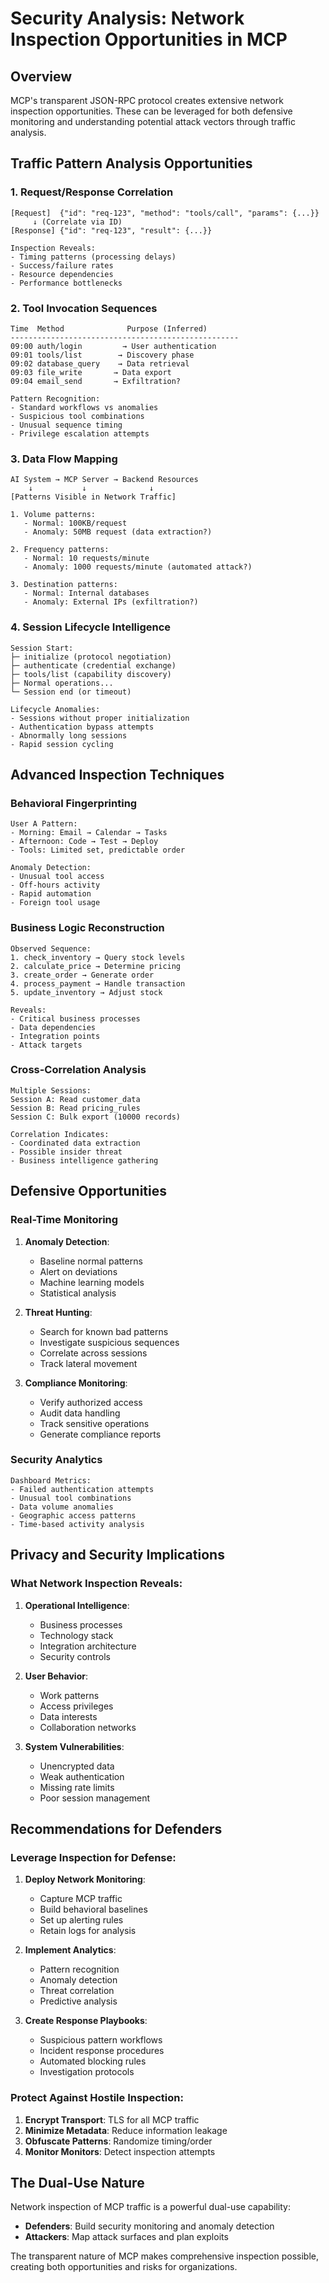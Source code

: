 # Security Analysis: Network Inspection Opportunities in MCP

## Overview
MCP's transparent JSON-RPC protocol creates extensive network inspection opportunities. These can be leveraged for both defensive monitoring and understanding potential attack vectors through traffic analysis.

## Traffic Pattern Analysis Opportunities

### 1. Request/Response Correlation
```
[Request]  {"id": "req-123", "method": "tools/call", "params": {...}}
     ↓ (Correlate via ID)
[Response] {"id": "req-123", "result": {...}}

Inspection Reveals:
- Timing patterns (processing delays)
- Success/failure rates
- Resource dependencies
- Performance bottlenecks
```

### 2. Tool Invocation Sequences
```
Time  Method              Purpose (Inferred)
---------------------------------------------------
09:00 auth/login         → User authentication
09:01 tools/list        → Discovery phase
09:02 database_query    → Data retrieval
09:03 file_write       → Data export
09:04 email_send       → Exfiltration?

Pattern Recognition:
- Standard workflows vs anomalies
- Suspicious tool combinations
- Unusual sequence timing
- Privilege escalation attempts
```

### 3. Data Flow Mapping
```
AI System → MCP Server → Backend Resources
    ↓           ↓              ↓
[Patterns Visible in Network Traffic]

1. Volume patterns:
   - Normal: 100KB/request
   - Anomaly: 50MB request (data extraction?)

2. Frequency patterns:
   - Normal: 10 requests/minute
   - Anomaly: 1000 requests/minute (automated attack?)

3. Destination patterns:
   - Normal: Internal databases
   - Anomaly: External IPs (exfiltration?)
```

### 4. Session Lifecycle Intelligence
```
Session Start:
├─ initialize (protocol negotiation)
├─ authenticate (credential exchange)
├─ tools/list (capability discovery)
├─ Normal operations...
└─ Session end (or timeout)

Lifecycle Anomalies:
- Sessions without proper initialization
- Authentication bypass attempts
- Abnormally long sessions
- Rapid session cycling
```

## Advanced Inspection Techniques

### Behavioral Fingerprinting
```
User A Pattern:
- Morning: Email → Calendar → Tasks
- Afternoon: Code → Test → Deploy
- Tools: Limited set, predictable order

Anomaly Detection:
- Unusual tool access
- Off-hours activity
- Rapid automation
- Foreign tool usage
```

### Business Logic Reconstruction
```
Observed Sequence:
1. check_inventory → Query stock levels
2. calculate_price → Determine pricing
3. create_order → Generate order
4. process_payment → Handle transaction
5. update_inventory → Adjust stock

Reveals:
- Critical business processes
- Data dependencies
- Integration points
- Attack targets
```

### Cross-Correlation Analysis
```
Multiple Sessions:
Session A: Read customer_data
Session B: Read pricing_rules
Session C: Bulk export (10000 records)

Correlation Indicates:
- Coordinated data extraction
- Possible insider threat
- Business intelligence gathering
```

## Defensive Opportunities

### Real-Time Monitoring
1. **Anomaly Detection**:
   - Baseline normal patterns
   - Alert on deviations
   - Machine learning models
   - Statistical analysis

2. **Threat Hunting**:
   - Search for known bad patterns
   - Investigate suspicious sequences
   - Correlate across sessions
   - Track lateral movement

3. **Compliance Monitoring**:
   - Verify authorized access
   - Audit data handling
   - Track sensitive operations
   - Generate compliance reports

### Security Analytics
```
Dashboard Metrics:
- Failed authentication attempts
- Unusual tool combinations
- Data volume anomalies
- Geographic access patterns
- Time-based activity analysis
```

## Privacy and Security Implications

### What Network Inspection Reveals:
1. **Operational Intelligence**:
   - Business processes
   - Technology stack
   - Integration architecture
   - Security controls

2. **User Behavior**:
   - Work patterns
   - Access privileges
   - Data interests
   - Collaboration networks

3. **System Vulnerabilities**:
   - Unencrypted data
   - Weak authentication
   - Missing rate limits
   - Poor session management

## Recommendations for Defenders

### Leverage Inspection for Defense:
1. **Deploy Network Monitoring**:
   - Capture MCP traffic
   - Build behavioral baselines
   - Set up alerting rules
   - Retain logs for analysis

2. **Implement Analytics**:
   - Pattern recognition
   - Anomaly detection
   - Threat correlation
   - Predictive analysis

3. **Create Response Playbooks**:
   - Suspicious pattern workflows
   - Incident response procedures
   - Automated blocking rules
   - Investigation protocols

### Protect Against Hostile Inspection:
1. **Encrypt Transport**: TLS for all MCP traffic
2. **Minimize Metadata**: Reduce information leakage
3. **Obfuscate Patterns**: Randomize timing/order
4. **Monitor Monitors**: Detect inspection attempts

## The Dual-Use Nature

Network inspection of MCP traffic is a powerful dual-use capability:
- **Defenders**: Build security monitoring and anomaly detection
- **Attackers**: Map attack surfaces and plan exploits

The transparent nature of MCP makes comprehensive inspection possible, creating both opportunities and risks for organizations.